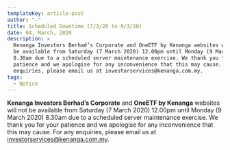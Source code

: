 ```yaml
---
templateKey: article-post
author: "-"
title: Scheduled Downtime (7/3/20 to 9/3/20)
date: 04, March, 2020
description: >
  Kenanga Investors Berhad’s Corporate and OneETF by Kenanga websites will not
  be available from Saturday (7 March 2020) 12.00pm until Monday (9 March 2020)
  8.30am due to a scheduled server maintenance exercise. We thank you for your
  patience and we apologise for any inconvenience that this may cause. For any
  enquiries, please email us at investorservices@kenanga.com.my. 
tags:
  - Notice
---
```

**Kenanga Investors Berhad’s Corporate** and **OneETF by Kenanga** websites will not be available from Saturday (7 March 2020) 12.00pm until Monday (9 March 2020) 8.30am due to a scheduled server maintenance exercise. We thank you for your patience and we apologise for any inconvenience that this may cause. For any enquiries, please email us at investorservices@kenanga.com.my.